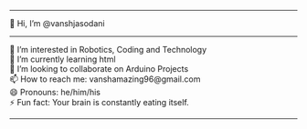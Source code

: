 <hr>
👋 Hi, I’m @vanshjasodani <br>
<hr>
👀 I’m interested in Robotics, Coding and Technology <br>
🌱 I’m currently learning html <br>
💞️ I’m looking to collaborate on Arduino Projects <br>
📫 How to reach me: vanshamazing96@gmail.com <br>
😄 Pronouns: he/him/his <br>
⚡ Fun fact: Your brain is constantly eating itself. <br>
<hr>
